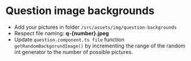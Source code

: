
# Question image backgrounds
- Add your pictures in folder `/src/assets/img/question-backgrounds`
- Respect file naming: **q-{number}.jpeg**
- Update `question.component.ts file` function `getRandomBackgorundImage()` by incrementing the range of the random int generator to the number of possible pictures.